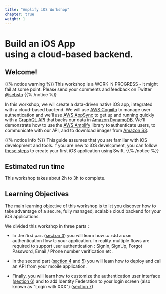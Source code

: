 ```yaml
---
title: "Amplify iOS Workshop"
chapter: true
weight: 1
---
```


# Build an iOS App<br/>using a cloud-based backend.

## Welcome!

{{% notice warning %}}
This workshop is a WORK IN PROGRESS - it might fail at some point.  Please send your comments and feedback on Twitter <a href="https://twitter.com/sebsto" target="_blank">@sebsto</a>
{{% /notice %}}

In this workshop, we will create a data-driven native iOS app, integrated with a cloud-based backend.  We will use [AWS Cognito](http://aws.amazon.com/cognito) to manage user authentication and we'll use [AWS AppSync](https://aws.amazon.com/appsync/) to get up and running quickly with a [GraphQL API](https://graphql.org/learn/) that backs our data in [Amazon DynamoDB](https://aws.amazon.com/dynamodb/). We'll demonstrate how to use the [AWS Amplify](https://aws.amazon.com/amplify/) library to authenticate users, to communicate with our API, and to download images from [Amazon S3](https://aws.amazon.com/s3/).

{{% notice info %}}
This guide assumes that you are familiar with iOS development and tools. If you are new to iOS development, you can follow [these steps](https://developer.apple.com/library/archive/referencelibrary/GettingStarted/DevelopiOSAppsSwift/BuildABasicUI.html) to create your first iOS application using Swift.
{{% /notice %}}

## Estimated run time

This workshop takes about 2h to 3h to complete.

## Learning Objectives

The main learning objective of this workshop is to let you discover how to take advantage of a secure, fully managed, scalable cloud backend for your iOS applications.  

We divided this workshop in three parts :

- In the first part ([section 3](30_add_authentication.html)) you will learn how to add a user authentication flow to your application.  In reality, multiple flows are required to support user authentication : SignIn, SignUp, Forgot Password, Email / Phone number verification etc.

- In the second part ([section 4](40_add_api.html) and [5](50_add_images.html)) you will learn how to deploy and call an API from your mobile application.

- Finally, you will learn how to customize the authentication user interface ([section 6](60_add_custom_gui.html)) and to add Identity Federation to your login screen (also known as "Login with XXX") ([section 7](70_add_federation.html))
